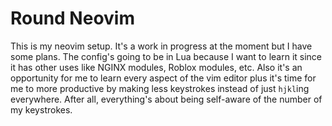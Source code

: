 # Round Neovim

This is my neovim setup. It's a work in progress at the moment but I have some plans. The config's going to be in Lua because I want to learn it since it has other uses like NGINX modules, Roblox modules, etc. Also it's an opportunity for me to learn every aspect of the vim editor plus it's time for me to more productive by making less keystrokes instead of just `hjkl`ing everywhere. After all, everything's about being self-aware of the number of my keystrokes.

